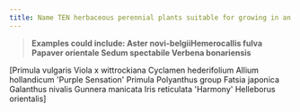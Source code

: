 ```yaml
---
title: Name TEN herbaceous perennial plants suitable for growing in an herbaceous border.
---
```



> **Examples could include:
Aster novi-belgiiHemerocallis fulva
Papaver orientale
Sedum spectabile
Verbena bonariensis** 


[Primula vulgaris
Viola x wittrockiana
Cyclamen hederifolium
Allium hollandicum 'Purple Sensation'
Primula Polyanthus group
Fatsia japonica
Galanthus nivalis
Gunnera manicata
Iris reticulata 'Harmony'
Helleborus orientalis]
